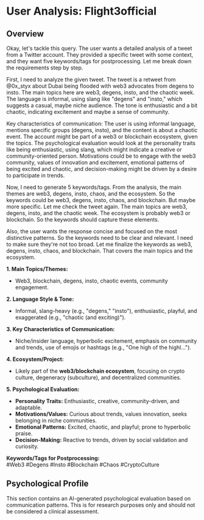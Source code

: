 # User Analysis: Flight3official

## Overview

<think>
Okay, let's tackle this query. The user wants a detailed analysis of a tweet from a Twitter account. They provided a specific tweet with some context, and they want five keywords/tags for postprocessing. Let me break down the requirements step by step.

First, I need to analyze the given tweet. The tweet is a retweet from @0x_styx about Dubai being flooded with web3 advocates from degens to insto. The main topics here are web3, degens, insto, and the chaotic week. The language is informal, using slang like "degens" and "insto," which suggests a casual, maybe niche audience. The tone is enthusiastic and a bit chaotic, indicating excitement and maybe a sense of community.

Key characteristics of communication: The user is using informal language, mentions specific groups (degens, insto), and the content is about a chaotic event. The account might be part of a web3 or blockchain ecosystem, given the topics. The psychological evaluation would look at the personality traits like being enthusiastic, using slang, which might indicate a creative or community-oriented person. Motivations could be to engage with the web3 community, values of innovation and excitement, emotional patterns of being excited and chaotic, and decision-making might be driven by a desire to participate in trends.

Now, I need to generate 5 keywords/tags. From the analysis, the main themes are web3, degens, insto, chaos, and the ecosystem. So the keywords could be web3, degens, insto, chaos, and blockchain. But maybe more specific. Let me check the tweet again. The main topics are web3, degens, insto, and the chaotic week. The ecosystem is probably web3 or blockchain. So the keywords should capture these elements.

Also, the user wants the response concise and focused on the most distinctive patterns. So the keywords need to be clear and relevant. I need to make sure they're not too broad. Let me finalize the keywords as web3, degens, insto, chaos, and blockchain. That covers the main topics and the ecosystem.
</think>

**1. Main Topics/Themes:**  
- Web3, blockchain, degens, insto, chaotic events, community engagement.  

**2. Language Style & Tone:**  
- Informal, slang-heavy (e.g., "degens," "insto"), enthusiastic, playful, and exaggerated (e.g., "chaotic (and exciting)").  

**3. Key Characteristics of Communication:**  
- Niche/insider language, hyperbolic excitement, emphasis on community and trends, use of emojis or hashtags (e.g., "One high of the highl…").  

**4. Ecosystem/Project:**  
- Likely part of the **web3/blockchain ecosystem**, focusing on crypto culture, degeneracy (subculture), and decentralized communities.  

**5. Psychological Evaluation:**  
- **Personality Traits:** Enthusiastic, creative, community-driven, and adaptable.  
- **Motivations/Values:** Curious about trends, values innovation, seeks belonging in niche communities.  
- **Emotional Patterns:** Excited, chaotic, and playful; prone to hyperbolic praise.  
- **Decision-Making:** Reactive to trends, driven by social validation and curiosity.  

**Keywords/Tags for Postprocessing:**  
#Web3 #Degens #Insto #Blockchain #Chaos #CryptoCulture

## Psychological Profile

This section contains an AI-generated psychological evaluation based on communication patterns. This is for research purposes only and should not be considered a clinical assessment.